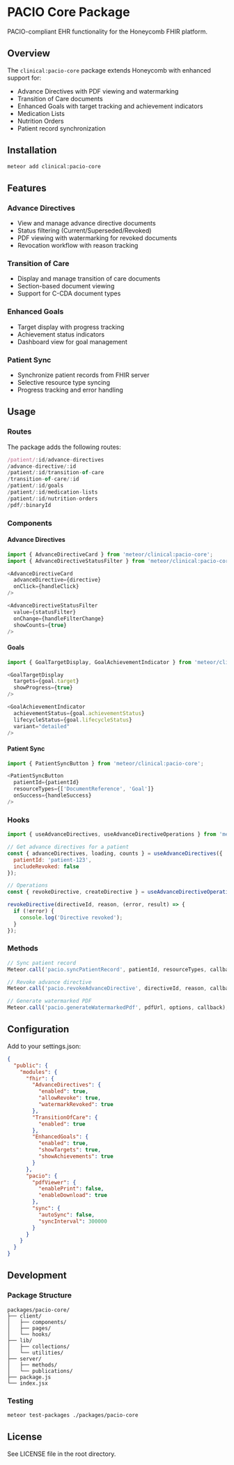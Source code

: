 # PACIO Core Package

PACIO-compliant EHR functionality for the Honeycomb FHIR platform.

## Overview

The `clinical:pacio-core` package extends Honeycomb with enhanced support for:
- Advance Directives with PDF viewing and watermarking
- Transition of Care documents
- Enhanced Goals with target tracking and achievement indicators
- Medication Lists
- Nutrition Orders
- Patient record synchronization

## Installation

```bash
meteor add clinical:pacio-core
```

## Features

### Advance Directives
- View and manage advance directive documents
- Status filtering (Current/Superseded/Revoked)
- PDF viewing with watermarking for revoked documents
- Revocation workflow with reason tracking

### Transition of Care
- Display and manage transition of care documents
- Section-based document viewing
- Support for C-CDA document types

### Enhanced Goals
- Target display with progress tracking
- Achievement status indicators
- Dashboard view for goal management

### Patient Sync
- Synchronize patient records from FHIR server
- Selective resource type syncing
- Progress tracking and error handling

## Usage

### Routes

The package adds the following routes:

```javascript
/patient/:id/advance-directives
/advance-directive/:id
/patient/:id/transition-of-care
/transition-of-care/:id
/patient/:id/goals
/patient/:id/medication-lists
/patient/:id/nutrition-orders
/pdf/:binaryId
```

### Components

#### Advance Directives
```javascript
import { AdvanceDirectiveCard } from 'meteor/clinical:pacio-core';
import { AdvanceDirectiveStatusFilter } from 'meteor/clinical:pacio-core';

<AdvanceDirectiveCard 
  advanceDirective={directive}
  onClick={handleClick}
/>

<AdvanceDirectiveStatusFilter
  value={statusFilter}
  onChange={handleFilterChange}
  showCounts={true}
/>
```

#### Goals
```javascript
import { GoalTargetDisplay, GoalAchievementIndicator } from 'meteor/clinical:pacio-core';

<GoalTargetDisplay
  targets={goal.target}
  showProgress={true}
/>

<GoalAchievementIndicator
  achievementStatus={goal.achievementStatus}
  lifecycleStatus={goal.lifecycleStatus}
  variant="detailed"
/>
```

#### Patient Sync
```javascript
import { PatientSyncButton } from 'meteor/clinical:pacio-core';

<PatientSyncButton
  patientId={patientId}
  resourceTypes={['DocumentReference', 'Goal']}
  onSuccess={handleSuccess}
/>
```

### Hooks

```javascript
import { useAdvanceDirectives, useAdvanceDirectiveOperations } from 'meteor/clinical:pacio-core';

// Get advance directives for a patient
const { advanceDirectives, loading, counts } = useAdvanceDirectives({
  patientId: 'patient-123',
  includeRevoked: false
});

// Operations
const { revokeDirective, createDirective } = useAdvanceDirectiveOperations();

revokeDirective(directiveId, reason, (error, result) => {
  if (!error) {
    console.log('Directive revoked');
  }
});
```

### Methods

```javascript
// Sync patient record
Meteor.call('pacio.syncPatientRecord', patientId, resourceTypes, callback);

// Revoke advance directive
Meteor.call('pacio.revokeAdvanceDirective', directiveId, reason, callback);

// Generate watermarked PDF
Meteor.call('pacio.generateWatermarkedPdf', pdfUrl, options, callback);
```

## Configuration

Add to your settings.json:

```json
{
  "public": {
    "modules": {
      "fhir": {
        "AdvanceDirectives": {
          "enabled": true,
          "allowRevoke": true,
          "watermarkRevoked": true
        },
        "TransitionOfCare": {
          "enabled": true
        },
        "EnhancedGoals": {
          "enabled": true,
          "showTargets": true,
          "showAchievements": true
        }
      },
      "pacio": {
        "pdfViewer": {
          "enablePrint": false,
          "enableDownload": true
        },
        "sync": {
          "autoSync": false,
          "syncInterval": 300000
        }
      }
    }
  }
}
```

## Development

### Package Structure
```
packages/pacio-core/
├── client/
│   ├── components/
│   ├── pages/
│   └── hooks/
├── lib/
│   ├── collections/
│   └── utilities/
├── server/
│   ├── methods/
│   └── publications/
├── package.js
└── index.jsx
```

### Testing

```bash
meteor test-packages ./packages/pacio-core
```

## License

See LICENSE file in the root directory.